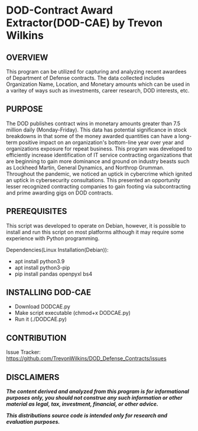 # DOD-Contract Award Extractor(DOD-CAE) by Trevon Wilkins


## OVERVIEW

This program can be utilized for capturing and analyzing recent awardees of Department of Defense contracts. The data collected includes Organization Name, Location, and Monetary amounts which can be used in a varitey of ways such as investments, career research, DOD interests, etc.

## PURPOSE

The DOD publishes contract wins in monetary amounts greater than 7.5 million daily (Monday-Friday). This data has potential significance in stock breakdowns in that some of the money awarded quantities can have a long-term positive impact on an organization's bottom-line year over year and organizations exposure for repeat business. This program was developed to efficiently increase identification of IT service contracting organizations that are beginning to gain more dominance and ground on industry beasts such as Lockheed Martin, General Dynamics, and Northrop Grumman. Throughout the pandemic, we noticed an uptick in cybercrime which ignited an uptick in cybersecurity consultations. This presented an opportunity lesser recognized contracting companies to gain footing via subcontracting and prime awarding gigs on DOD contracts.

## PREREQUISITES

This script was developed to operate on Debian, however, it is possible to install and run this script on most platforms although it may require some experience with Python programming.

Dependencies(Linux Installation(Debian)):
- apt install python3.9
- apt install python3-pip
- pip install pandas openpyxl bs4

## INSTALLING DOD-CAE

- Download DODCAE.py
- Make script executable (chmod+x DODCAE.py)
- Run it (./DODCAE.py)

## CONTRIBUTION

Issue Tracker: https://github.com/TrevonWilkins/DOD_Defense_Contracts/issues

## DISCLAIMERS

***The content derived and analyzed from this program is for informational purposes only, you should not construe any such information or other material as legal, tax, investment, financial, or other advice.***

***This distributions source code is intended only for research and evaluation purposes.***
